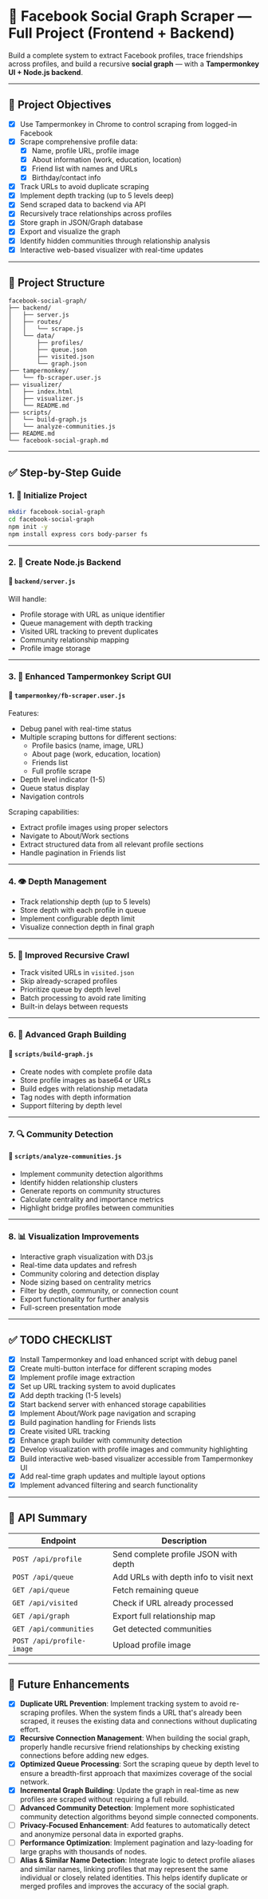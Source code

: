 # 📘 Facebook Social Graph Scraper — Full Project (Frontend + Backend)

Build a complete system to extract Facebook profiles, trace friendships across profiles, and build a recursive **social graph** — with a **Tampermonkey UI + Node.js backend**.

---

## 🎯 Project Objectives

- [x] Use Tampermonkey in Chrome to control scraping from logged-in Facebook
- [x] Scrape comprehensive profile data:
  - [x] Name, profile URL, profile image
  - [x] About information (work, education, location)
  - [x] Friend list with names and URLs
  - [x] Birthday/contact info
- [x] Track URLs to avoid duplicate scraping
- [x] Implement depth tracking (up to 5 levels deep)
- [x] Send scraped data to backend via API
- [x] Recursively trace relationships across profiles
- [x] Store graph in JSON/Graph database
- [x] Export and visualize the graph
- [x] Identify hidden communities through relationship analysis
- [x] Interactive web-based visualizer with real-time updates

---

## 🧱 Project Structure

```
facebook-social-graph/
├── backend/
│   ├── server.js
│   ├── routes/
│   │   └── scrape.js
│   └── data/
│       ├── profiles/
│       ├── queue.json
│       ├── visited.json
│       └── graph.json
├── tampermonkey/
│   └── fb-scraper.user.js
├── visualizer/
│   ├── index.html
│   ├── visualizer.js
│   └── README.md
├── scripts/
│   └── build-graph.js
│   └── analyze-communities.js
├── README.md
└── facebook-social-graph.md
```

---

## ✅ Step-by-Step Guide

### 1. 📁 Initialize Project

```bash
mkdir facebook-social-graph
cd facebook-social-graph
npm init -y
npm install express cors body-parser fs
```

---

### 2. 🧠 Create Node.js Backend

#### 📄 `backend/server.js`

Will handle:
- Profile storage with URL as unique identifier
- Queue management with depth tracking
- Visited URL tracking to prevent duplicates
- Community relationship mapping
- Profile image storage

---

### 3. 🧩 Enhanced Tampermonkey Script GUI

#### 📄 `tampermonkey/fb-scraper.user.js`

Features:
- Debug panel with real-time status
- Multiple scraping buttons for different sections:
  - Profile basics (name, image, URL)
  - About page (work, education, location)
  - Friends list
  - Full profile scrape
- Depth level indicator (1-5)
- Queue status display
- Navigation controls

Scraping capabilities:
- Extract profile images using proper selectors
- Navigate to About/Work sections
- Extract structured data from all relevant profile sections
- Handle pagination in Friends list

---

### 4. 👁️ Depth Management 

- Track relationship depth (up to 5 levels)
- Store depth with each profile in queue
- Implement configurable depth limit
- Visualize connection depth in final graph

---

### 5. 🔁 Improved Recursive Crawl

- Track visited URLs in `visited.json`
- Skip already-scraped profiles
- Prioritize queue by depth level
- Batch processing to avoid rate limiting
- Built-in delays between requests

---

### 6. 🧱 Advanced Graph Building

#### 📄 `scripts/build-graph.js`

- Create nodes with complete profile data
- Store profile images as base64 or URLs
- Build edges with relationship metadata
- Tag nodes with depth information
- Support filtering by depth level

---

### 7. 🔍 Community Detection

#### 📄 `scripts/analyze-communities.js`

- Implement community detection algorithms
- Identify hidden relationship clusters
- Generate reports on community structures
- Calculate centrality and importance metrics
- Highlight bridge profiles between communities

---

### 8. 📊 Visualization Improvements

- Interactive graph visualization with D3.js
- Real-time data updates and refresh
- Community coloring and detection display
- Node sizing based on centrality metrics
- Filter by depth, community, or connection count
- Export functionality for further analysis
- Full-screen presentation mode

---

## ✅ TODO CHECKLIST

* [x] Install Tampermonkey and load enhanced script with debug panel
* [x] Create multi-button interface for different scraping modes
* [x] Implement profile image extraction
* [x] Set up URL tracking system to avoid duplicates
* [x] Add depth tracking (1-5 levels)
* [x] Start backend server with enhanced storage capabilities
* [x] Implement About/Work page navigation and scraping
* [x] Build pagination handling for Friends lists
* [x] Create visited URL tracking
* [x] Enhance graph builder with community detection
* [x] Develop visualization with profile images and community highlighting
* [x] Build interactive web-based visualizer accessible from Tampermonkey UI
* [x] Add real-time graph updates and multiple layout options
* [x] Implement advanced filtering and search functionality

---

## 🧠 API Summary

| Endpoint                    | Description                             |
| --------------------------- | --------------------------------------- |
| `POST /api/profile`         | Send complete profile JSON with depth   |
| `POST /api/queue`           | Add URLs with depth info to visit next  |
| `GET /api/queue`            | Fetch remaining queue                   |
| `GET /api/visited`          | Check if URL already processed          |
| `GET /api/graph`            | Export full relationship map            |
| `GET /api/communities`      | Get detected communities                |
| `POST /api/profile-image`   | Upload profile image                    |

---
## 🚩 Future Enhancements

- [x] **Duplicate URL Prevention**: Implement tracking system to avoid re-scraping profiles. When the system finds a URL that's already been scraped, it reuses the existing data and connections without duplicating effort.
- [x] **Recursive Connection Management**: When building the social graph, properly handle recursive friend relationships by checking existing connections before adding new edges.
- [x] **Optimized Queue Processing**: Sort the scraping queue by depth level to ensure a breadth-first approach that maximizes coverage of the social network.
- [x] **Incremental Graph Building**: Update the graph in real-time as new profiles are scraped without requiring a full rebuild.
- [ ] **Advanced Community Detection**: Implement more sophisticated community detection algorithms beyond simple connected components.
- [ ] **Privacy-Focused Enhancement**: Add features to automatically detect and anonymize personal data in exported graphs.
- [ ] **Performance Optimization**: Implement pagination and lazy-loading for large graphs with thousands of nodes.
- [ ] **Alias & Similar Name Detection**: Integrate logic to detect profile aliases and similar names, linking profiles that may represent the same individual or closely related identities. This helps identify duplicate or merged profiles and improves the accuracy of the social graph.
